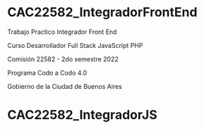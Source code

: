 # CAC22582_IntegradorFrontEnd

Trabajo Practico Integrador Front End

Curso Desarrollador Full Stack JavaScript PHP 

Comisión 22582 - 2do semestre 2022

Programa Codo a Codo 4.0

Gobierno de la Ciudad de Buenos Aires


# CAC22582_IntegradorJS
